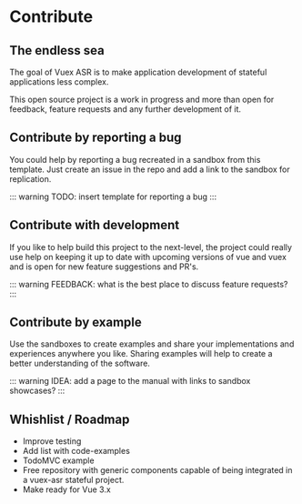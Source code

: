 # Contribute

## The endless sea

The goal of Vuex ASR is to make application development of stateful applications less complex.

This open source project is a work in progress and more than open for feedback, feature requests and any further development of it.

## Contribute by reporting a bug

You could help by reporting a bug recreated in a sandbox from this template. Just create an issue in the repo and add a link to the sandbox for replication.

::: warning
TODO: insert template for reporting a bug
::: 


## Contribute with development

If you like to help build this project to the next-level, the project could really use help on keeping it up to date with upcoming versions of vue and vuex and is open for new feature suggestions and PR's.

::: warning
FEEDBACK: what is the best place to discuss feature requests?
::: 

## Contribute by example

Use the sandboxes to create examples and share your implementations and experiences anywhere you like. Sharing examples will help to create a better understanding of the software.

::: warning
IDEA: add a page to the manual with links to sandbox showcases?
:::

## Whishlist / Roadmap

- Improve testing
- Add list with code-examples
- TodoMVC example
- Free repository with generic components capable of being integrated in a vuex-asr stateful project.
- Make ready for Vue 3.x